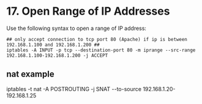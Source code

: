 # 17. Open Range of IP Addresses

Use the following syntax to open a range of IP address:
```
## only accept connection to tcp port 80 (Apache) if ip is between 192.168.1.100 and 192.168.1.200 ##
iptables -A INPUT -p tcp --destination-port 80 -m iprange --src-range 192.168.1.100-192.168.1.200 -j ACCEPT
```
## nat example ##
iptables -t nat -A POSTROUTING -j SNAT --to-source 192.168.1.20-192.168.1.25

